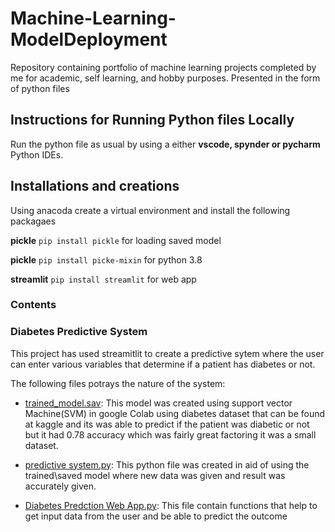 # Machine-Learning-ModelDeployment
Repository containing portfolio of machine learning projects completed by me for academic, self learning, and hobby purposes. Presented in the form of python files

## Instructions for Running Python files Locally
Run the python file as usual by using a either **vscode, spynder or pycharm** Python IDEs.

## Installations and creations

Using anacoda create a virtual environment and install the following packagaes

**pickle** `pip install pickle` for loading saved model

**pickle** `pip install picke-mixin` for python 3.8

**streamlit** `pip install streamlit` for web app


### Contents
  ### Diabetes Predictive System
  This project has used streamitlit to create a predictive sytem where the user can enter various variables that determine if a patient has diabetes or not.
  
  The following files potrays the nature of the system:
  
  * [trained_model.sav](https://github.com/MutegiMk/ModelDeployment/blob/main/trained_model.sav): This model was created using support vector Machine(SVM) 
    in google Colab using diabetes dataset that can be found at kaggle and its was able to predict if the patient was diabetic or not but it had 0.78 accuracy which       was fairly great factoring it was a small dataset.
    
  * [predictive system.py](https://github.com/MutegiMk/ModelDeployment/blob/main/predictive%20system.py): This python file was created in aid of using the                 trained\saved model where new data was given and result was accurately given. 
    
   * [Diabetes Predction Web App.py](https://github.com/MutegiMk/ModelDeployment/blob/main/Diabetes%20Prediction%20Web%20App.py): This file contain functions that help      to get input data from the user and be able to predict the outcome

  
  
  
